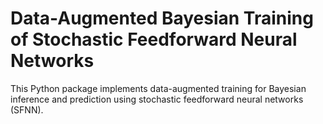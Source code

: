 # Data-Augmented Bayesian Training of Stochastic Feedforward Neural Networks

This Python package implements data-augmented training for Bayesian inference and prediction using stochastic feedforward neural networks (SFNN).
